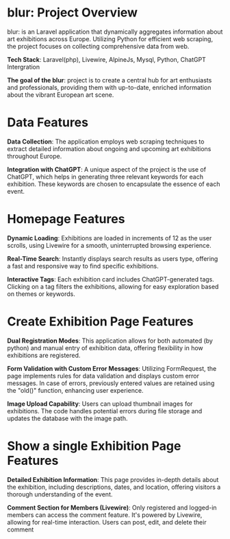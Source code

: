 blur: Project Overview
===

blur: is an Laravel application that dynamically aggregates information about art exhibitions across Europe. Utilizing Python for efficient web scraping, the project focuses on collecting comprehensive data from web.

**Tech Stack**: Laravel(php), Livewire, AlpineJs, Mysql, Python, ChatGPT Intergration

**The goal of the blur**: project is to create a central hub for art enthusiasts and professionals, providing them with up-to-date, enriched information about the vibrant European art scene.

Data Features
==
**Data Collection**: The application employs web scraping techniques to extract detailed information about ongoing and upcoming art exhibitions throughout Europe.

**Integration with ChatGPT**: A unique aspect of the project is the use of ChatGPT, which helps in generating three relevant keywords for each exhibition. These keywords are chosen to encapsulate the essence of each event.

Homepage Features
==
**Dynamic Loading**: Exhibitions are loaded in increments of 12 as the user scrolls, using Livewire for a smooth, uninterrupted browsing experience.

**Real-Time Search**: Instantly displays search results as users type, offering a fast and responsive way to find specific exhibitions.

**Interactive Tags**: Each exhibition card includes ChatGPT-generated tags. Clicking on a tag filters the exhibitions, allowing for easy exploration based on themes or keywords.

Create Exhibition Page Features
==
**Dual Registration Modes**: This application allows for both automated (by python) and manual entry of exhibition data, offering flexibility in how exhibitions are registered.

**Form Validation with Custom Error Messages**: Utilizing FormRequest, the page implements rules for data validation and displays custom error messages. In case of errors, previously entered values are retained using the "old()" function, enhancing user experience.

**Image Upload Capability**: Users can upload thumbnail images for exhibitions. The code handles potential errors during file storage and updates the database with the image path.

Show a single Exhibition Page Features
==
**Detailed Exhibition Information**: This page provides in-depth details about the exhibition, including descriptions, dates, and location, offering visitors a thorough understanding of the event.

**Comment Section for Members (Livewire)**: Only registered and logged-in members can access the comment feature. It's powered by Livewire, allowing for real-time interaction. Users can post, edit, and delete their comment
